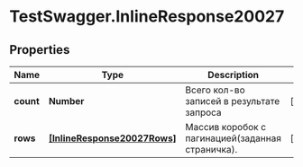 # TestSwagger.InlineResponse20027

## Properties

Name | Type | Description | Notes
------------ | ------------- | ------------- | -------------
**count** | **Number** | Всего кол-во записей в результате запроса | [optional] 
**rows** | [**[InlineResponse20027Rows]**](InlineResponse20027Rows.md) | Массив коробок c пагинацией(заданная страничка). | [optional] 


